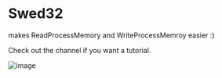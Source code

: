 # Swed32
makes ReadProcessMemory and WriteProcessMemroy easier :)

Check out the channel if you want a tutorial.

![image](https://user-images.githubusercontent.com/44749604/209451081-36e49c31-e31b-4197-a8c6-8a7da0da63ff.png)

